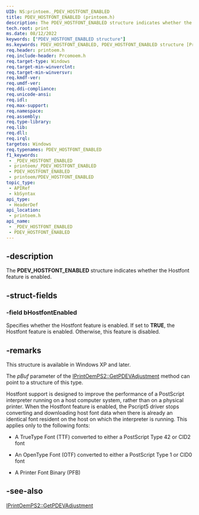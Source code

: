 ```yaml
---
UID: NS:printoem._PDEV_HOSTFONT_ENABLED
title: PDEV_HOSTFONT_ENABLED (printoem.h)
description: The PDEV_HOSTFONT_ENABLED structure indicates whether the Hostfont feature is enabled.
tech.root: print
ms.date: 08/12/2022
keywords: ["PDEV_HOSTFONT_ENABLED structure"]
ms.keywords: PDEV_HOSTFONT_ENABLED, PDEV_HOSTFONT_ENABLED structure [Print Devices], _PDEV_HOSTFONT_ENABLED, print.pdev_hostfont_enabled, print_unidrv-pscript_rendering_81f0441f-4e35-493b-92a9-1836977f9c55.xml, printoem/PDEV_HOSTFONT_ENABLED
req.header: printoem.h
req.include-header: Prcomoem.h
req.target-type: Windows
req.target-min-winverclnt: 
req.target-min-winversvr: 
req.kmdf-ver: 
req.umdf-ver: 
req.ddi-compliance: 
req.unicode-ansi: 
req.idl: 
req.max-support: 
req.namespace: 
req.assembly: 
req.type-library: 
req.lib: 
req.dll: 
req.irql: 
targetos: Windows
req.typenames: PDEV_HOSTFONT_ENABLED
f1_keywords:
 - _PDEV_HOSTFONT_ENABLED
 - printoem/_PDEV_HOSTFONT_ENABLED
 - PDEV_HOSTFONT_ENABLED
 - printoem/PDEV_HOSTFONT_ENABLED
topic_type:
 - APIRef
 - kbSyntax
api_type:
 - HeaderDef
api_location:
 - printoem.h
api_name:
 - _PDEV_HOSTFONT_ENABLED
 - PDEV_HOSTFONT_ENABLED
---
```


## -description

The **PDEV_HOSTFONT_ENABLED** structure indicates whether the Hostfont feature is enabled.

## -struct-fields

### -field bHostfontEnabled

Specifies whether the Hostfont feature is enabled. If set to **TRUE**, the Hostfont feature is enabled. Otherwise, this feature is disabled.

## -remarks

This structure is available in Windows XP and later.

The *pBuf* parameter of the [IPrintOemPS2::GetPDEVAdjustment](../prcomoem/nf-prcomoem-iprintoemps2-getpdevadjustment.md) method can point to a structure of this type.

Hostfont support is designed to improve the performance of a PostScript interpreter running on a host computer system, rather than on a physical printer. When the Hostfont feature is enabled, the Pscript5 driver stops converting and downloading host font data when there is already an identical font resident on the host on which the interpreter is running. This applies only to the following fonts:

- A TrueType Font (TTF) converted to either a PostScript Type 42 or CID2 font

- An OpenType Font (OTF) converted to either a PostScript Type 1 or CID0 font

- A Printer Font Binary (PFB)

## -see-also

[IPrintOemPS2::GetPDEVAdjustment](../prcomoem/nf-prcomoem-iprintoemps2-getpdevadjustment.md)